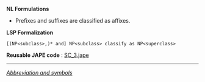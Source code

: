 __NL Formulations__ 



* Prefixes and suffixes are classified as affixes.


  

__LSP Formalization__ 




```
[(NP<subclass>,)* and] NP<subclass> classify as NP<superclass>

```


__Reusable JAPE code__ 
 :
 [SC\_3.jape](../images/9/90/SC_3.jape "SC 3.jape") 





---



_[Abbreviation and symbols](../../Community/LSPSymbols "Community:LSPSymbols")_